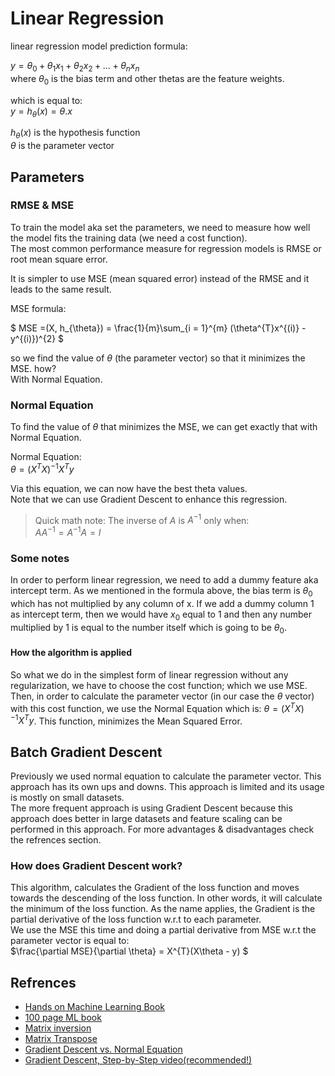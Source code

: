 # Linear Regression

linear regression model prediction formula:

$` y = \theta_{0} + \theta_{1}x_{1} + \theta_{2}x_{2} + ... + \theta_{n}x_{n}   `$  
where $\theta_{0}$ is the bias term and other thetas are the feature weights.  
  
which is equal to:  
$` y = h_{\theta}(x) = \theta . x `$  
  
$` h_{\theta}(x) `$ is the hypothesis function  
$` \theta `$ is the parameter vector  

## Parameters

### RMSE & MSE

To train the model aka set the parameters, we need to measure how well the model fits the training data (we need a cost function).  
The most common performance measure for regression models is RMSE or root mean square error.  

It is simpler to use MSE (mean squared error) instead of the RMSE and it leads to the same result.  

MSE formula:

$` MSE =(X, h_{\theta}) = \frac{1}{m}\sum_{i = 1}^{m} (\theta^{T}x^{(i)} - y^{(i)})^{2} `$  

so we find the value of $`\theta `$ (the parameter vector) so that it minimizes the MSE. how?  
With Normal Equation.  

### Normal Equation

To find the value of $` \theta `$ that minimizes the MSE, we can get exactly that with Normal Equation.  

Normal Equation:  
$`\theta = (X^{T}X)^{-1} X^{T} y `$

Via this equation, we can now have the best theta values.  
Note that we can use Gradient Descent to enhance this regression.

> Quick math note:
The inverse of $`A`$ is $`A^{-1}`$ only when:  
$` AA^{-1} = A^{-1}A = I `$

### Some notes

In order to perform linear regression, we need to add a dummy feature aka intercept term. As we mentioned in the formula above, the bias term is $`\theta_{0}`$ which has not multiplied by any column of x. If we add a dummy column 1 as intercept term, then we would have $`x_{0}`$ equal to 1 and then any number multiplied by 1 is equal to the number itself which is going to be $`\theta_{0}`$.

#### How the algorithm is applied

So what we do in the simplest form of linear regression without any regularization, we have to choose the cost function; which we use MSE. Then, in order to calculate the parameter vector (in our case the $`\theta`$ vector) with this cost function, we use the Normal Equation which is: $`\theta = (X^{T}X)^{-1} X^{T} y `$. This function, minimizes the Mean Squared Error.

## Batch Gradient Descent

Previously we used normal equation to calculate the parameter vector. This approach has its own ups and downs. This approach is limited and its usage is mostly on small datasets.  
The more frequent approach is using Gradient Descent because this approach does better in large datasets and feature scaling can be performed in this approach. For more advantages & disadvantages check the refrences section.  

### How does Gradient Descent work?

This algorithm, calculates the Gradient of the loss function and moves towards the descending of the loss function. In other words, it will calculate the minimum of the loss function. As the name applies, the Gradient is the partial derivative of the loss function w.r.t to each parameter.  
We use the MSE this time and doing a partial derivative from MSE w.r.t the parameter vector is equal to:  
$`\frac{\partial MSE}{\partial \theta} = X^{T}(X\theta - y) `$

## Refrences

- [Hands on Machine Learning Book](https://www.amazon.com/Hands-Machine-Learning-Scikit-Learn-TensorFlow/dp/1098125975)
- [100 page ML book](https://www.amazon.com/Hundred-Page-Machine-Learning-Book/dp/199957950X)
- [Matrix inversion](https://www.mathsisfun.com/algebra/matrix-inverse.html)
- [Matrix Transpose](https://mathinsight.org/matrix_transpose)
- [Gradient Descent vs. Normal Equation](https://www.geeksforgeeks.org/difference-between-gradient-descent-and-normal-equation/)
- [Gradient Descent, Step-by-Step video(recommended!)](https://www.youtube.com/watch?v=sDv4f4s2SB8)
